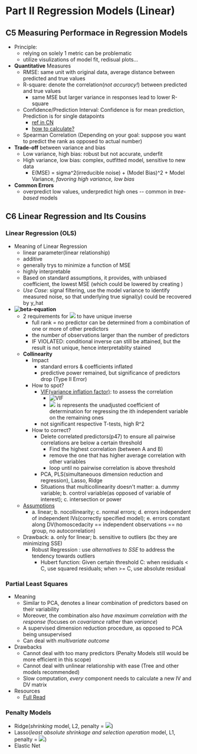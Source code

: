 # Part II Regression Models (Linear)

## C5 Measuring Performace in Regression Models
- Principle:
  - relying on solely 1 metric can be problematic
  - utilize visulizations of model fit, redisual plots...
- **Quantitative** Measures
  - RMSE: same unit with original data, average distance between predicted and true values
  - R-square: denote the correlation(*not accuracy!*) between predicted and true values
    - same MSE but larger variance in responses lead to lower R-square
  - Confidence/Prediction Interval: Confidence is for mean prediction, Prediction is for single datapoints
    - [ref in CN](https://www.jianshu.com/p/47661068ed2d)
    - [how to calculate?](https://www.jianshu.com/p/a18fdbbb0473?utm_campaign=maleskine&utm_content=note&utm_medium=seo_notes&utm_source=recommendation)
  - Spearman Correlation (Depending on your goal: suppose you want to predict the rank as opposed to actual number)
- **Trade-off** between variance and bias
  - Low variance, high bias: robust but not accurate, underfit
  - High variance, low bias: complex, outfitted model, sensitive to new data
    - E(MSE) = sigma^2(irreducible noise) + (Model Bias)^2 + Model Variance, *favoring high variance, low bias*
- **Common Errors**
  - overpredict low values, underpredict high ones -- common in *tree-based* models

## C6 Linear Regression and Its Cousins
### Linear Regression (OLS)
- Meaning of Linear Regression
  - linear parameter(linear relationship)
  - additive
  - generally trys to minimize a function of MSE
  - highly interpretable
  - Based on standard assumptions, it provides, with unbiased coefficient, the lowest MSE (which could be lowered by creating )
  - *Use Case*: signal filtering, use the model variance to identify measured noise, so that underlying true signal(y) could be recovered by y_hat
- **![beta-equation](https://latex.codecogs.com/svg.image?\widehat{\beta}&space;=&space;(X^TX)^{-1}X^Ty)**
  - 2 requirements for ![](https://latex.codecogs.com/svg.image?(X^TX)^{-1}) to have unique inverse
    - full rank = no predictor can be determined from a combination of one or more of other predictors
    - the number of observations larger than the number of predictors
    - IF VIOLATED: conditional inverse can still be attained, but the result is not unique, hence interpretablity stained 
  - **Collinearity**
    - Impact
      - standard errors & coefficients inflated
      - predictive power remained, but significance of predictors drop (Type II Error)
    - How to spot?
      - [VIF(variance inflation factor)](https://corporatefinanceinstitute.com/resources/knowledge/other/variance-inflation-factor-vif/): to assess the correlation
        - ![VIF](https://latex.codecogs.com/svg.image?VIF&space;=&space;\frac{1}{(1-R_i^2)}) 
        - ![](https://latex.codecogs.com/svg.image?R_i^2) is represents the unadjusted coefficient of determination for regressing the ith independent variable on the remaining ones
      - not significant respective T-tests, high R^2
    - How to correct?
      - Delete correlated predictors(p47) to ensure all pairwise correlations are below a certain threshold
        - Find the highest correlation (between A and B)
        - remove the one that has higher average correlation with other variables
        - loop until no pairwise correlation is above threshold
      - PCA, PLS(simultaneouos dimension reduction and regression), Lasso, Ridge
      - Situations that multicollinearity doesn't matter: a. dummy variable; b. control variable(as opposed of variable of interest); c. intersection or power
  - [Assumptions](https://towardsdatascience.com/assumptions-of-linear-regression-fdb71ebeaa8b)
    - a. linear; b. nocollinearity; c. normal errors; d. errors independent of independent IVs(correctly specified model); e. errors constant along DV(homoscedacity == independent observations == no group, no autocorrelation)
  - Drawback: a. only for linear; b. sensitive to outliers (bc they are minimizing SSE)
    - Robust Regression : use *alternatives to SSE* to address the tendency towards outliers
      - Hubert function: Given certain threshold C: when residuals < C, use squared residuals; when >= C, use absolute residual
### Partial Least Squares
- Meaning
  - Similar to PCA, denotes a linear combination of predictors based on their variability
  - Moreover, the combination also *have maximum correlation with the response* (focuses on *covariance* rather than *variance*)
  - A supervised dimension reduction procedure, as opposed to PCA being unsupervised
  - Can deal with *multivariate outcome*
- Drawbacks
  - Cannot deal with too many predictors (Penalty Models still would be more efficient in this scope)
  - Cannot deal with unlinear relationship with ease (Tree and other models recommended)
  - Slow computation, *every* component needs to calculate a new IV and DV matrix
- Resources
  - [Full Read](https://towardsdatascience.com/partial-least-squares-f4e6714452a)
### Penalty Models
- Ridge(*shrinking* model, L2, penalty = ![](https://latex.codecogs.com/svg.image?\lambda&space;\sum_{p}^{j=1}\beta&space;_j^2))
- Lasso(*least absolute shrinkage and selection operation* model, L1, penalty = ![](https://latex.codecogs.com/svg.image?\lambda&space;\sum_{p}^{j=1}|\beta&space;_j|))
- Elastic Net

